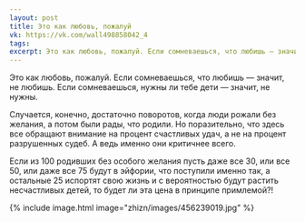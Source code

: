 ```yaml
---
layout: post
title: Это как любовь, пожалуй
vk: https://vk.com/wall498858042_4
tags: 
excerpt: Это как любовь, пожалуй. Если сомневаешься, что любишь — значит, не любишь. Если сомневаешься, нужны ли тебе дети — значит, не нужны.
---
```

Это как любовь, пожалуй. Если сомневаешься, что любишь — значит, не любишь. Если сомневаешься, нужны ли тебе дети — значит, не нужны.

Случается, конечно, достаточно поворотов, когда люди рожали без желания, а потом были рады, что родили. Но поразительно, что здесь все обращают внимание на процент счастливых удач, а не на процент разрушенных судеб. А ведь именно они критичнее всего. 

Если из 100 родивших без особого желания пусть даже все 30, или все 50, или даже все 75 будут в эйфории, что поступили именно так, а остальные 25 испортят свою жизнь и с вероятностью будут растить несчастливых детей, то будет ли эта цена в принципе примлемой?!

{% include image.html image="zhizn/images/456239019.jpg" %}